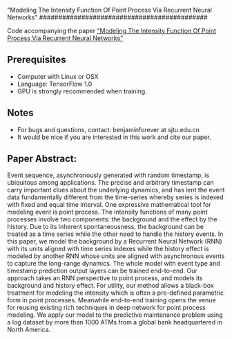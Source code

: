 "Modeling The Intensity Function Of Point Process Via Recurrent Neural Networks"
############################################


Code accompanying the paper ["Modeling The Intensity Function Of Point Process Via Recurrent Neural Networks"](https://arxiv.org/abs/1705.08982)

## Prerequisites

- Computer with Linux or OSX
- Language: TensorFlow 1.0
- GPU is strongly recommended when training.

## Notes

- For bugs and questions, contact: benjaminforever at sjtu.edu.cn
- It would be nice if you are interested in this work and cite our paper.

## Paper Abstract:
Event sequence, asynchronously generated with random timestamp, is ubiquitous among applications. The precise and arbitrary timestamp can 
carry important clues about the underlying dynamics, and has lent the event data fundamentally different from the time-series whereby 
series is indexed with fixed and equal time interval. One expressive mathematical tool for modeling event is point process. The intensity 
functions of many point processes involve two components: the background and the effect by the history. Due to its inherent spontaneousness,
the background can be treated as a time series while the other need to handle the history events. In this paper, we model the background 
by a Recurrent Neural Network (RNN) with its units aligned with time series indexes while the history effect is modeled by another 
RNN whose units are aligned with asynchronous events to capture the long-range dynamics. The whole model with event type and timestamp 
prediction output layers can be trained end-to-end. Our approach takes an RNN perspective to point process, and models its background 
and history effect. For utility, our method allows a black-box treatment for modeling the intensity which is often a pre-defined 
parametric form in point processes. Meanwhile end-to-end training opens the venue for reusing existing rich techniques in deep network 
for point process modeling. We apply our model to the predictive maintenance problem using a log dataset by more than 1000 ATMs from
a global bank headquartered in North America.
